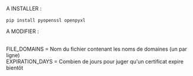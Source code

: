 A INSTALLER :<br/><br/>
```pip install pyopenssl openpyxl```

A MODIFIER :<br/><br/>

FILE_DOMAINS = Nom du fichier contenant les noms de domaines (un par ligne)<br/>
EXPIRATION_DAYS = Combien de jours pour juger qu'un certificat expire bientôt<br/>
